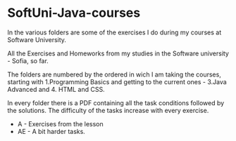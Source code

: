 # SoftUni-Java-courses

In the various folders are some of the exercises I do during my courses at Software University.

All the Exercises and Homeworks from my studies in the Software university - Sofia, so far.

The folders are numbered by the ordered in wich I am taking the courses, starting with 1.Programming Basics and getting to the current ones - 3.Java Advanced and 4. HTML and CSS.

In every folder there is a PDF containing all the task conditions followed by the solutions. The difficulty of the tasks increase with every exercise.
 * A - Exercises from the lesson
 * AE - A bit harder tasks.

